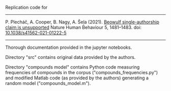 Replication code for

----

P. Plecháč, A. Cooper, B. Nagy, A. Šeļa (2021). [Beowulf single-authorship claim is unsupported](https://www.nature.com/articles/s41562-021-01222-5) Nature Human Behaviour 5, 1481–1483. doi: [10.1038/s41562-021-01222-5](https://doi.org/10.1038/s41562-021-01222-5)

----

Thorough documentation provided in the jupyter notebooks.

Directory "src" contains original data provided by the authors.

Directory "compounds model" contains Python code measuring frequencies of compounds in the corpus ("compounds_frequencies.py") and modified Matlab code (as provided by the authors) generating a random model ("compounds_model.m").
